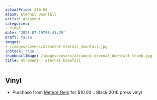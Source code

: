 ```yaml
---
actualPrice: $10.00
album: Eternal Downfall
artist: Atrament
categories:
- Vinyl
date: '2023-07-19T08:41:29'
draft: false
images:
- /images/covers/atrament-eternal_downfall.jpg
inStock: true
thumbnailImage: /images/covers/atrament-eternal_downfall-thumb.jpg
title: Atrament - Eternal Downfall
---
```


## Vinyl
* Purchase from [Meteor Gem](https://meteor-gem.com/products/atrament-eternal-downfall-lp) for $10.00 :: Black 2016 press vinyl
